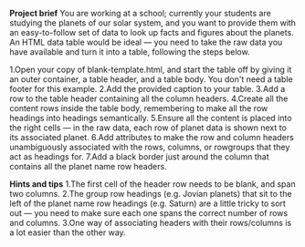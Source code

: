 **Project brief**
You are working at a school; currently your students are studying the planets of our solar system, and you want to provide them with an easy-to-follow set of data to look up facts and figures about the planets. An HTML data table would be ideal — you need to take the raw data you have available and turn it into a table, following the steps below.

1.Open your copy of blank-template.html, and start the table off by giving it an outer container, a table header, and a table body. You don't need a table footer for this example.
2.Add the provided caption to your table.
3.Add a row to the table header containing all the column headers.
4.Create all the content rows inside the table body, remembering to make all the row headings into headings semantically.
5.Ensure all the content is placed into the right cells — in the raw data, each row of planet data is shown next to its associated planet.
6.Add attributes to make the row and column headers unambiguously associated with the rows, columns, or rowgroups that they act as headings for.
7.Add a black border just around the column that contains all the planet name row headers.

**Hints and tips**
1.The first cell of the header row needs to be blank, and span two columns.
2.The group row headings (e.g. Jovian planets) that sit to the left of the planet name row headings (e.g. Saturn) are a little tricky to sort out — you need to make sure each one spans the correct number of rows and columns.
3.One way of associating headers with their rows/columns is a lot easier than the other way.
